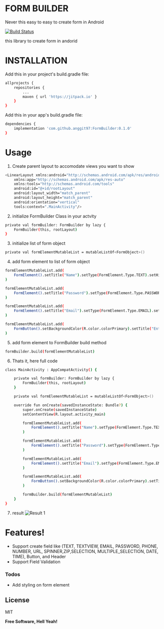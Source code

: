 # FORM BUILDER
Never this easy to easy to create form in Android

[![Build Status](https://travis-ci.org/joemccann/dillinger.svg?branch=master)](https://travis-ci.org/joemccann/dillinger)

this library to create form in andorid

# INSTALLATION
Add this in your project's build.gradle file:
```sh
allprojects {
	repositories {
		...
		maven { url 'https://jitpack.io' }
	}
}
```

Add this in your app's build.gradle file:
```sh
dependencies {
    implementation 'com.github.anggit97:FormBuilder:0.1.0'
}
```

# Usage
1. Create parent layout to accomodate views you want to show
```sh
<LinearLayout xmlns:android="http://schemas.android.com/apk/res/android"
    xmlns:app="http://schemas.android.com/apk/res-auto"
    xmlns:tools="http://schemas.android.com/tools"
    android:id="@+id/rootLayout"
    android:layout_width="match_parent"
    android:layout_height="match_parent"
    android:orientation="vertical"
    tools:context=".MainActivity"/>
```
2. initialize FormBuilder Class in your actvity
```sh
private val formBuilder: FormBuilder by lazy {
    FormBuilder(this, rootLayout)
}
```
3. initialize list of form object
```sh
private val formElementMutableList = mutableListOf<FormObject>()
```
4. add form element to list of form object
```sh
formElementMutableList.add(
    FormElement().setTitle("Name").setType(FormElement.Type.TEXT).setHint("Enter your name")
)

formElementMutableList.add(
    FormElement().setTitle("Password").setType(FormElement.Type.PASSWORD).setHint("Enter your password")
)

formElementMutableList.add(
    FormElement().setTitle("Email").setType(FormElement.Type.EMAIL).setHint("Enter your email")
)

formElementMutableList.add(
    FormButton().setBackgroundColor(R.color.colorPrimary).setTitle("Enter")
)

```
5. add form element to FormBuilder build method
```sh
formBuilder.build(formElementMutableList)
```
6. Thats it, here full code
```sh
class MainActivity : AppCompatActivity() {

    private val formBuilder: FormBuilder by lazy {
        FormBuilder(this, rootLayout)
    }

    private val formElementMutableList = mutableListOf<FormObject>()

    override fun onCreate(savedInstanceState: Bundle?) {
        super.onCreate(savedInstanceState)
        setContentView(R.layout.activity_main)

        formElementMutableList.add(
            FormElement().setTitle("Name").setType(FormElement.Type.TEXT).setHint("Enter your name")
        )

        formElementMutableList.add(
            FormElement().setTitle("Password").setType(FormElement.Type.PASSWORD).setHint("Enter your password")
        )

        formElementMutableList.add(
            FormElement().setTitle("Email").setType(FormElement.Type.EMAIL).setHint("Enter your email")
        )

        formElementMutableList.add(
            FormButton().setBackgroundColor(R.color.colorPrimary).setTitle("Enter")
        )

        formBuilder.build(formElementMutableList)
    }
}
```
7. result
![Result 1](https://github.com/anggit97/FormBuilder/screenshot/Result1.jpg)

# Features!

  - Support create field like (TEXT, TEXTVIEW, EMAIL, PASSWORD, PHONE, NUMBER, URL, SPINNER,ZIP,SELECTION, MULTIPLE_SELECTION, DATE, TIME), Button, and Header
  - Support Field Validation

### Todos

 - Add styling on form element

License
----

MIT


**Free Software, Hell Yeah!**

[//]: # (These are reference links used in the body of this note and get stripped out when the markdown processor does its job. There is no need to format nicely because it shouldn't be seen. Thanks SO - http://stackoverflow.com/questions/4823468/store-comments-in-markdown-syntax)


   [dill]: <https://github.com/joemccann/dillinger>
   [git-repo-url]: <https://github.com/joemccann/dillinger.git>
   [john gruber]: <http://daringfireball.net>
   [df1]: <http://daringfireball.net/projects/markdown/>
   [markdown-it]: <https://github.com/markdown-it/markdown-it>
   [Ace Editor]: <http://ace.ajax.org>
   [node.js]: <http://nodejs.org>
   [Twitter Bootstrap]: <http://twitter.github.com/bootstrap/>
   [jQuery]: <http://jquery.com>
   [@tjholowaychuk]: <http://twitter.com/tjholowaychuk>
   [express]: <http://expressjs.com>
   [AngularJS]: <http://angularjs.org>
   [Gulp]: <http://gulpjs.com>

   [PlDb]: <https://github.com/joemccann/dillinger/tree/master/plugins/dropbox/README.md>
   [PlGh]: <https://github.com/joemccann/dillinger/tree/master/plugins/github/README.md>
   [PlGd]: <https://github.com/joemccann/dillinger/tree/master/plugins/googledrive/README.md>
   [PlOd]: <https://github.com/joemccann/dillinger/tree/master/plugins/onedrive/README.md>
   [PlMe]: <https://github.com/joemccann/dillinger/tree/master/plugins/medium/README.md>
   [PlGa]: <https://github.com/RahulHP/dillinger/blob/master/plugins/googleanalytics/README.md>

